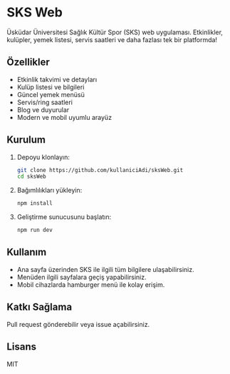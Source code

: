# SKS Web

Üsküdar Üniversitesi Sağlık Kültür Spor (SKS) web uygulaması. Etkinlikler, kulüpler, yemek listesi, servis saatleri ve daha fazlası tek bir platformda!

## Özellikler

- Etkinlik takvimi ve detayları
- Kulüp listesi ve bilgileri
- Güncel yemek menüsü
- Servis/ring saatleri
- Blog ve duyurular
- Modern ve mobil uyumlu arayüz

## Kurulum

1. Depoyu klonlayın:
    ```bash
    git clone https://github.com/kullaniciAdi/sksWeb.git
    cd sksWeb
    ```

2. Bağımlılıkları yükleyin:
    ```bash
    npm install
    ```

3. Geliştirme sunucusunu başlatın:
    ```bash
    npm run dev
    ```

## Kullanım

- Ana sayfa üzerinden SKS ile ilgili tüm bilgilere ulaşabilirsiniz.
- Menüden ilgili sayfalara geçiş yapabilirsiniz.
- Mobil cihazlarda hamburger menü ile kolay erişim.

## Katkı Sağlama

Pull request gönderebilir veya issue açabilirsiniz.

## Lisans

MIT
